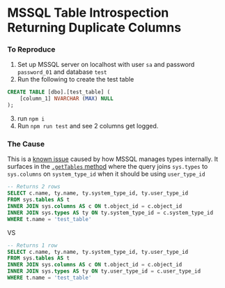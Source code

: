 # MSSQL Table Introspection Returning Duplicate Columns

### To Reproduce
1. Set up MSSQL server on localhost with user `sa` and password `password_01` and database `test`
2. Run the following to create the test table
```sql
CREATE TABLE [dbo].[test_table] (
    [column_1] NVARCHAR (MAX) NULL
);
```
3. run `npm i`
4. Run `npm run test` and see 2 columns get logged.

### The Cause
This is a [known issue](https://stackoverflow.com/questions/20348522/in-sql-server-what-is-the-difference-between-user-type-id-and-system-type-id-in) caused by how MSSQL manages types internally. It surfaces in the [`.getTables` method](https://github.com/kysely-org/kysely/blob/master/src/dialect/mssql/mssql-introspector.ts#L41) where the query joins `sys.types` to `sys.columns` on `system_type_id` when it should be using `user_type_id`

```sql
-- Returns 2 rows
SELECT c.name, ty.name, ty.system_type_id, ty.user_type_id
FROM sys.tables AS t 
INNER JOIN sys.columns AS c ON t.object_id = c.object_id
INNER JOIN sys.types AS ty ON ty.system_type_id = c.system_type_id
WHERE t.name = 'test_table'
```
VS
```sql
-- Returns 1 row
SELECT c.name, ty.name, ty.system_type_id, ty.user_type_id
FROM sys.tables AS t 
INNER JOIN sys.columns AS c ON t.object_id = c.object_id
INNER JOIN sys.types AS ty ON ty.user_type_id = c.user_type_id
WHERE t.name = 'test_table'
```